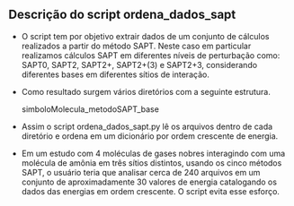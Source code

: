 ## Descrição do script ordena_dados_sapt

 - O script tem por objetivo extrair dados de um conjunto de cálculos
 realizados a partir do método SAPT. Neste caso em particular realizamos
 cálculos SAPT em diferentes níveis de perturbação como: SAPT0, SAPT2, 
 SAPT2+, SAPT2+(3) e SAPT2+3, considerando diferentes bases em 
 diferentes sítios de interação.
 
 - Como resultado surgem vários diretórios com a seguinte estrutura.
 
    simboloMolecula_metodoSAPT_base
 
 - Assim o script ordena_dados_sapt.py lê os arquivos dentro de cada
 diretório e ordena em um dicionário por ordem crescente de energia.
 
 - Em um estudo com 4 moléculas de gases nobres interagindo com uma
 molécula de amônia em três sítios distintos, usando os cinco métodos
 SAPT, o usuário teria que analisar cerca de 240 arquivos em um 
 conjunto de aproximadamente 30 valores de energia catalogando os
 dados das energias em ordem crescente. O script evita esse esforço.
